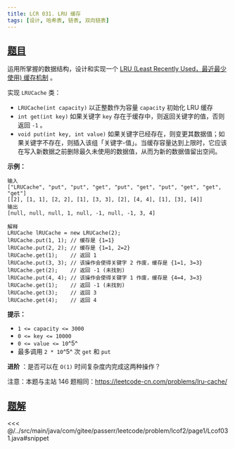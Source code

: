 ```yaml
---
title: LCR 031. LRU 缓存
tags: [设计, 哈希表, 链表, 双向链表]
---
```



## [题目](https://leetcode.cn/problems/OrIXps/)
运用所掌握的数据结构，设计和实现一个 [LRU (Least Recently Used，最近最少使用) 缓存机制](https://baike.baidu.com/item/LRU) 。

实现 `LRUCache` 类：

* `LRUCache(int capacity)` 以正整数作为容量 `capacity` 初始化 LRU 缓存
* `int get(int key)` 如果关键字 `key` 存在于缓存中，则返回关键字的值，否则返回 `-1` 。
* `void put(int key, int value)` 如果关键字已经存在，则变更其数据值；如果关键字不存在，则插入该组「关键字-值」。当缓存容量达到上限时，它应该在写入新数据之前删除最久未使用的数据值，从而为新的数据值留出空间。

**示例：**

```
输入
["LRUCache", "put", "put", "get", "put", "get", "put", "get", "get", "get"]
[[2], [1, 1], [2, 2], [1], [3, 3], [2], [4, 4], [1], [3], [4]]
输出
[null, null, null, 1, null, -1, null, -1, 3, 4]

解释
LRUCache lRUCache = new LRUCache(2);
lRUCache.put(1, 1); // 缓存是 {1=1}
lRUCache.put(2, 2); // 缓存是 {1=1, 2=2}
lRUCache.get(1);    // 返回 1
lRUCache.put(3, 3); // 该操作会使得关键字 2 作废，缓存是 {1=1, 3=3}
lRUCache.get(2);    // 返回 -1 (未找到)
lRUCache.put(4, 4); // 该操作会使得关键字 1 作废，缓存是 {4=4, 3=3}
lRUCache.get(1);    // 返回 -1 (未找到)
lRUCache.get(3);    // 返回 3
lRUCache.get(4);    // 返回 4
```

**提示：**

* `1 <= capacity <= 3000`
* `0 <= key <= 10000`
* `0 <= value <= 10`^5^
* 最多调用 `2 * 10`^5^ 次 `get` 和 `put`

**进阶** ：是否可以在 `O(1)` 时间复杂度内完成这两种操作？

注意：本题与主站 146 题相同：<https://leetcode-cn.com/problems/lru-cache/>


## [题解](https://github.com/PasseRR/JavaLeetCode/blob/master/src/main/java/com/gitee/passerr/leetcode/problem/lcof2/page1/Lcof031.java)

<<< @/../src/main/java/com/gitee/passerr/leetcode/problem/lcof2/page1/Lcof031.java#snippet
